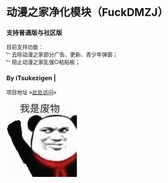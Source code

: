 # 动漫之家净化模块（FuckDMZJ）
### 支持普通版与社区版

目前支持功能：<br>
﹂去除动漫之家部分广告、更新、青少年弹窗；<br>
﹂阻止动漫之家乱强○粘贴板；
### By iTsukezigen | 
项目地址 »[此处访问](https://github.com/cokkeijigen/FuckDMZJ)«
<br><br>
![Image text](https://raw.githubusercontent.com/Xposed-Modules-Repo/ss.colytitse.fuckdmzj/main/image.jpg)

